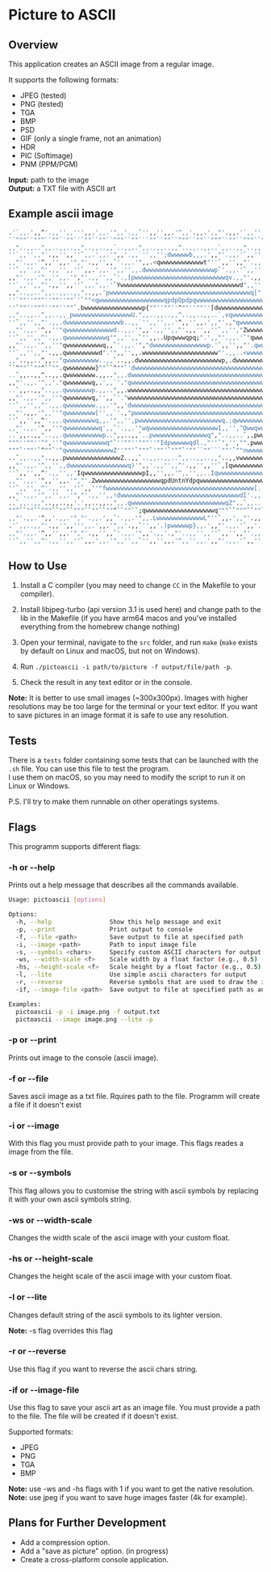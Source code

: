 # Picture to ASCII

## Overview
This application creates an ASCII image from a regular image.

It supports the following formats:
* JPEG (tested)
* PNG (tested)
* TGA
* BMP
* PSD
* GIF (only a single frame, not an animation)
* HDR
* PIC (Softimage)
* PNM (PPM/PGM)

**Input:** path to the image  
**Output:** a TXT file with ASCII art

## Example ascii image
```bash
.'`,,.',,^'.,,'',,''',,.',,.'",,'.,,`'',,'',,.'^,,'.,,.',,"'.,,.'`,,'',,.'","'.,,'',,`'.,,.'",
``^""``""^``""``""```""``""``^""``""```""``""``^""``""``""^``""``^""``""``"""``""``""^``""``^"
,,"..,,..^,,..,,..,,"..,,..,,`..,,..",,..,,..,,^..,,..,,..`,,..,,"..,,..,,'.',,..,,..",,..,,`.
''`,,'',,"'.,,'',,''`,,.',,.'",,'.,,`'',,'';dwwwwwb,,,.',,"'.,,.'`,,'',,.'","'.,,'',,^'.,,.'",
,,"'.,,.'^,,'',,.'","'.,,'',,`'.,,.'",,.<qwwwwwwwwwwwwt"''`,,'',,"'.,,'.,,`'',,'',,.'",,'',,`'
''`,,'',,^'.,,'',,''`,,.',,.'",,'',,.dwwwwwwwwwwwwwwwwwwwp`'.,,.'`,,'',,.'","'.,,'',,^'.,,.'",
,,"'.,,.'^,,'',,.'","'.,,'',,`'.,[pwwwwwwwwwwwwwwwwwwwwwwwwwqv.,,"'.,,'.,,`'',,'',,.'",,'',,`'
''`,,'',,^'.,,'',,''`,,.',,.'`Ywwwwwwwwwwwwwwwwwwwwwwwwwwwwwwwwwd",,'',,.'","'.,,'',,^'.,,.'",
,,"..,,..^,,..,,..,,"..,,.'pwwwwwwwwwwwwwwwwwwwwwwwwwwwwwwwwwwwwwwwq["..,,'.',,..,,..",,..,,`.
''`""''""^''""''""`'`""<qwwwwwwwwwwwwwwwwwwqpdpQpdpqwwwwwwwwwwwwwwwwwwwY.'"""''""''""^''""''""
''`""''""^''""''""`.bwwwwwwwwwwwwwwwwp{""''""''^""''""''[dwwwwwwwwwwwwwwwwq;"`'""''""^''""''""
,,"..,,..^,,..,,_pwwwwwwwwwwwwwwwwU.",,..,,..,,^..,,..,,..`,vqwwwwwwwwwwwwwwwwq.',,..",,..,,`.
''`,,'',,"'.,,.dwwwwwwwwwwwwwwwb..,,`'',,'',,.'^,,'',,.',,"'.,"qwwwwwwwwwwwwwwwp"'',,^'.,,.'",
,,"'.,,.'^,,''"qwwwwwwwwwwwwwd..,,.'",,'.,,'',,^'.,,'',,''`,,'',"Zwwwwwwwwwwwwwq.,,.'",,'',,`'
''`,,'',,^'.,,.qwwwwwwwwwwwq"",,'',,`'',,..Upqwwwqpq;".',,"'.,,.'`"qwwwwwwwwwwwq"'',,^'.,,.'",
,,"'.,,.'^,,''"qwwwwwwwwwwq,,`'.,,.'","dwwwwwwwwwwwwwwwp.'`,,'',,"'.qwwwwwwwwwwq.,,.'^,,'',,`'
''`,,'',,"'.,,.qwwwwwwwwwd".'",,'',,.wwwwwwwwwwwwwwwwwwwww"'.,,..<wwwwwwwwwwwwwq"'',,^'.,,.'",
,,"..,,..^,,.."qwwwwwwwww..,,`..,,.dwwwwwwwwwwwwwwwwwwwwwwwp,.dwwwwwwwwwwwwwwwwq.,,..",,..,,`.
``^""``""^``"".qwwwwwwww}""``^""`'dwwwwwwwwwwwwwwwwwwwwwwwwwwwwwwwwwwwwwwwwwwwwq```""^``""``^"
..`,,..,,^..,,.qwwwwwwww.,,..",,.dwwwwwwwwwwwwwwwwwwwwwwwwwwwwwwwwwwwwwwwwwwwwwq"..,,`..,,..",
,,"'.,,.'^,,'."qwwwwwwwq,.',,`'."qwwwwwwwwwwwwwwwwwwwwwwwwwwwwwwwwwwwwwwwwwwwwwq.,,.'",,..,,`'
..`,,..,,"..,,.qwwwwwwwp.,,..",,.wwwwwwwwwwwwwwwwwwwwwwwwwwwwwwwwwwwwwwwwwwwwwwq"..,,^..,,..",
,,"'.,,.'^,,''"qwwwwwwwq,'',,`'."wwwwwwwwwwwwwwwwwwwwwwwwwwwwwwwwwwwwwwwwwwwwwwq.,,.'",,'',,`'
''`,,'',,^'.,,.qwwwwwwww.,,.'",,'dwwwwwwwwwwwwwwwwwwwwwwwwwwwwwwwwwwwwwwwwwwwwwq"'',,^'.,,.'",
,,"'.,,.'^,,''"qwwwwwwww['',,`'.,"pwwwwwwwwwwwwwwwwwwwwwwwwwwwwwwwwwwwwwwwwwwwwq.,,.'",,'',,`'
''`,,'',,^'.,,.qwwwwwwwwq,,.'",,'',pwwwwwwwwwwwwwwwwwwwwwwwq.;qwwwwwwwwwwwwwwwwq"'',,^'.,,.'",
,,"'.,,.'^,,''"qwwwwwwwwwq',,`'.,,.'"wqwwwwwwwwwwwwwwwwwwwI,,'',^Qwwqwwwwwwwwwwq.,,.'",,'',,`'
..`,,..,,"..,,.qwwwwwwwwwwp..",,..,,`..pwwwwwwwwwwwwwwwq","..,,..`,,pwwwwwwwwwwq"..,,^..,,..",
"""''""''^",''"qwwwwwwwwwwwq"`''""''"""''"Idpwwwwwqdl.,"''`",'',"".pwwwwwwwwwwwq.""''^",'',"`'
"""`'""'`^""`'^qwwwwwwwwwwwwwZ''""'`"""`'""'`""^`'""``""```""'`""nwwwwwwwwwwwwwq.""'`^""''""``
..`,,..,,"..,,.pwwwwwwwwwwwwwwwZ..,,`..,,..,,..^,,..,,..,,"..,,vwwwwwwwwwwwwwwwp"..,,^..,,..",
,,"'.,,.'^,,'',,dwwwwwwwwwwwwwwwwq)'",,'.,,'',,^'.,,'',,''`,[qwwwwwwwwwwwwwwwqZ'',,.'",,'',,`'
''`,,'',,^'.,,'',,'IqwwwwwwwwwwwwwwwwpI,,'',,.'^,,'',,..Iqwwwwwwwwwwwwwwwwq;"'.,,'',,^'.,,.'",
,,"'.,,.'^,,'',,.'","'.ZwwwwwwwwwwwwwwwwwwqpdUntnYdpqwwwwwwwwwwwwwwwwwwY",`'',,'',,.'",,'',,`'
''`,,'',,^'.,,'',,''`,,''"fwwwwwwwwwwwwwwwwwwwwwwwwwwwwwwwwwwwwwwwww[.,,.'","'.,,'',,^'.,,.'",
,,"'.,,.'^,,'',,.'","'.,,'',,!dwwwwwwwwwwwwwwwwwwwwwwwwwwwwwwwwwdI'.,,'.,,`'',,'',,.'",,'',,`'
..`,,..,,"..,,..,,'.',,..,,..",,.qwwwwwwwwwwwwwwwwwwwwwwwwwwqZ"..`,,..,,..",,..,,..,,^..,,..",
""^``""``^""``""``"""``""``""^``""``;qwwwwwwwwwwwwwwwwwwwq"""``""^``""``""```""``""``^""``""^`
,,"'.,,.'^,,'.,,.'","'.,,.',,`'.,,.'",,.LwwwwwwwwwwwwwL"''`,,.',,"'.,,'.,,''',,'',,.'^,,..,,`'
.'`,,..,,"'.,,'',,''',,.',,.'",,'.,,`'',,'.)pwwwwwp},,.',,"'.,,.'`,,'.,,.'","'.,,.',,^'.,,.'",
,,"'.,,.'^,,'',,.'","'.,,'',,`'.,,.'",,'.,,'.,"'..,,'',,''`,,'',,"'.,,'.,,`'',,'',,.'",,'',,`'
''`,,'',,^'.,,'',,''`,,.',,.'",,'',,`'',,'',,.'^,,'',,.',,"'.,,.'`,,'',,.'","'.,,'',,^'.,,.'",
```

## How to Use
1. Install a C compiler (you may need to change `CC` in the Makefile to your compiler).

2. Install libjpeg-turbo (api version 3.1 is used here) and change path to the lib in the Makefile (if you have arm64 macos and you've
installed everything from the homebrew change nothing)

3. Open your terminal, navigate to the `src` folder, and run `make` (`make` exists by default on Linux and macOS, but not on Windows).

4. Run `./pictoascii -i path/to/picture -f output/file/path -p`.

5. Check the result in any text editor or in the console.

**Note:** It is better to use small images (~300x300px). Images with higher resolutions may be too large for the terminal or your text editor.
If you want to save pictures in an image format it is safe to use any resolution.

## Tests
There is a `tests` folder containing some tests that can be launched with the `.sh` file. You can use this file to test the program.  
I use them on macOS, so you may need to modify the script to run it on Linux or Windows.

P.S. I'll try to make them runnable on other operatings systems.

## Flags

This programm supports different flags:

### -h or --help
Prints out a help message that describes all the commands available.

```bash
Usage: pictoascii [options]

Options:
  -h, --help                Show this help message and exit
  -p, --print               Print output to console
  -f, --file <path>         Save output to file at specified path
  -i, --image <path>        Path to input image file
  -s, --symbols <chars>     Specify custom ASCII characters for output
  -ws, --width-scale <f>    Scale width by a float factor (e.g., 0.5)
  -hs, --height-scale <f>   Scale height by a float factor (e.g., 0.5)
  -l, --lite                Use simple ascii characters for output
  -r, --reverse             Reverse symbols that are used to draw the image
  -if, --image-file <path>  Save output to file at specified path as an image

Examples:
  pictoascii -p -i image.png -f output.txt
  pictoascii --image image.png --lite -p
```

### -p or --print
Prints out image to the console (ascii image).

### -f or --file
Saves ascii image as a txt file.
Rquires path to the file. Programm will create a file if it doesn't exist

### -i or --image
With this flag you must provide path to your image. This flags reades a image from the file.

### -s or --symbols
This flag allows you to customise the string with ascii symbols by replacing it with your own ascii symbols string.

### -ws or --width-scale
Changes the width scale of the ascii image with your custom float.

### -hs or --height-scale
Changes the height scale of the ascii image with your custom float.

### -l or --lite
Changes default string of the ascii symbols to its lighter version.

**Note:** -s flag overrides this flag

### -r or --reverse
Use this flag if you want to reverse the ascii chars string.

### -if or --image-file
Use this flag to save your ascii art as an image file. You must provide a path to the file. The file will be created if it doesn't exist.

Supported formats:
* JPEG
* PNG
* TGA
* BMP

**Note:** use -ws and -hs flags with 1 if you want to get the native resolution.
**Note:** use jpeg if you want to save huge images faster (4k for example).

## Plans for Further Development
* Add a compression option.
* Add a "save as picture" option. (in progress)
* Create a cross-platform console application.
